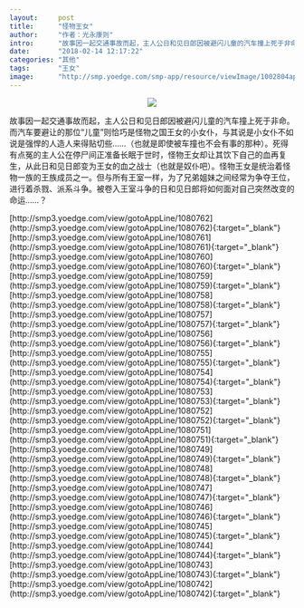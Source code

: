 ```yaml
---
layout:     post
title:      "怪物王女"
author:     "作者：光永康则"
intro:      "故事因一起交通事故而起，主人公日和见日郎因被避闪儿童的汽车撞上死于非命。而汽车要避让的那位“儿童”则恰巧是怪物之国王女的小女仆，与其说是小女仆不如说是强悍的人造人来得贴切些……（也就是即使被车撞也不会有事的那种）。死得有点冤的主人公在停尸间正准备长眠于世时，怪物王女却让其饮下自己的血再复生，从此日和见日郎变为王女的血之战士（也就是奴仆吧）。怪物王女是统治着怪物一族的王族成员之一。但与所有王室一样，为了兄弟姐妹之间经常为争夺王位，进行着杀戮、派系斗争。被卷入王室斗争的日和见日郎将如何面对自己突然改变的命运……？"
date:       "2018-02-14 12:17:22"
categories: "其他"
tags:       "王女"
image:      "http://smp.yoedge.com/smp-app/resource/viewImage/1002804appline.png"
---
```

<div style="text-align: center">
<p><img src="http://smp.yoedge.com/smp-app/resource/viewImage/1002804appline.png"/></p>
</div>
<p class="post-meta">
<span>故事因一起交通事故而起，主人公日和见日郎因被避闪儿童的汽车撞上死于非命。而汽车要避让的那位“儿童”则恰巧是怪物之国王女的小女仆，与其说是小女仆不如说是强悍的人造人来得贴切些……（也就是即使被车撞也不会有事的那种）。死得有点冤的主人公在停尸间正准备长眠于世时，怪物王女却让其饮下自己的血再复生，从此日和见日郎变为王女的血之战士（也就是奴仆吧）。怪物王女是统治着怪物一族的王族成员之一。但与所有王室一样，为了兄弟姐妹之间经常为争夺王位，进行着杀戮、派系斗争。被卷入王室斗争的日和见日郎将如何面对自己突然改变的命运……？</span>
</p>
[http://smp3.yoedge.com/view/gotoAppLine/1080762](http://smp3.yoedge.com/view/gotoAppLine/1080762){:target="_blank"}
[http://smp3.yoedge.com/view/gotoAppLine/1080761](http://smp3.yoedge.com/view/gotoAppLine/1080761){:target="_blank"}
[http://smp3.yoedge.com/view/gotoAppLine/1080760](http://smp3.yoedge.com/view/gotoAppLine/1080760){:target="_blank"}
[http://smp3.yoedge.com/view/gotoAppLine/1080759](http://smp3.yoedge.com/view/gotoAppLine/1080759){:target="_blank"}
[http://smp3.yoedge.com/view/gotoAppLine/1080758](http://smp3.yoedge.com/view/gotoAppLine/1080758){:target="_blank"}
[http://smp3.yoedge.com/view/gotoAppLine/1080757](http://smp3.yoedge.com/view/gotoAppLine/1080757){:target="_blank"}
[http://smp3.yoedge.com/view/gotoAppLine/1080756](http://smp3.yoedge.com/view/gotoAppLine/1080756){:target="_blank"}
[http://smp3.yoedge.com/view/gotoAppLine/1080755](http://smp3.yoedge.com/view/gotoAppLine/1080755){:target="_blank"}
[http://smp3.yoedge.com/view/gotoAppLine/1080754](http://smp3.yoedge.com/view/gotoAppLine/1080754){:target="_blank"}
[http://smp3.yoedge.com/view/gotoAppLine/1080753](http://smp3.yoedge.com/view/gotoAppLine/1080753){:target="_blank"}
[http://smp3.yoedge.com/view/gotoAppLine/1080752](http://smp3.yoedge.com/view/gotoAppLine/1080752){:target="_blank"}
[http://smp3.yoedge.com/view/gotoAppLine/1080751](http://smp3.yoedge.com/view/gotoAppLine/1080751){:target="_blank"}
[http://smp3.yoedge.com/view/gotoAppLine/1080749](http://smp3.yoedge.com/view/gotoAppLine/1080749){:target="_blank"}
[http://smp3.yoedge.com/view/gotoAppLine/1080748](http://smp3.yoedge.com/view/gotoAppLine/1080748){:target="_blank"}
[http://smp3.yoedge.com/view/gotoAppLine/1080747](http://smp3.yoedge.com/view/gotoAppLine/1080747){:target="_blank"}
[http://smp3.yoedge.com/view/gotoAppLine/1080746](http://smp3.yoedge.com/view/gotoAppLine/1080746){:target="_blank"}
[http://smp3.yoedge.com/view/gotoAppLine/1080745](http://smp3.yoedge.com/view/gotoAppLine/1080745){:target="_blank"}
[http://smp3.yoedge.com/view/gotoAppLine/1080744](http://smp3.yoedge.com/view/gotoAppLine/1080744){:target="_blank"}
[http://smp3.yoedge.com/view/gotoAppLine/1080743](http://smp3.yoedge.com/view/gotoAppLine/1080743){:target="_blank"}
[http://smp3.yoedge.com/view/gotoAppLine/1080742](http://smp3.yoedge.com/view/gotoAppLine/1080742){:target="_blank"}


